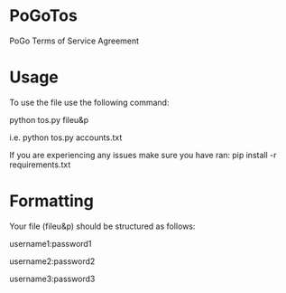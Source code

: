 # PoGoTos
PoGo Terms of Service Agreement

# Usage

To use the file use the following command:

python tos.py fileu&p

i.e. python tos.py accounts.txt

If you are experiencing any issues make sure you have ran: pip install -r requirements.txt

# Formatting
Your file (fileu&p) should be structured as follows:

username1:password1

username2:password2

username3:password3

